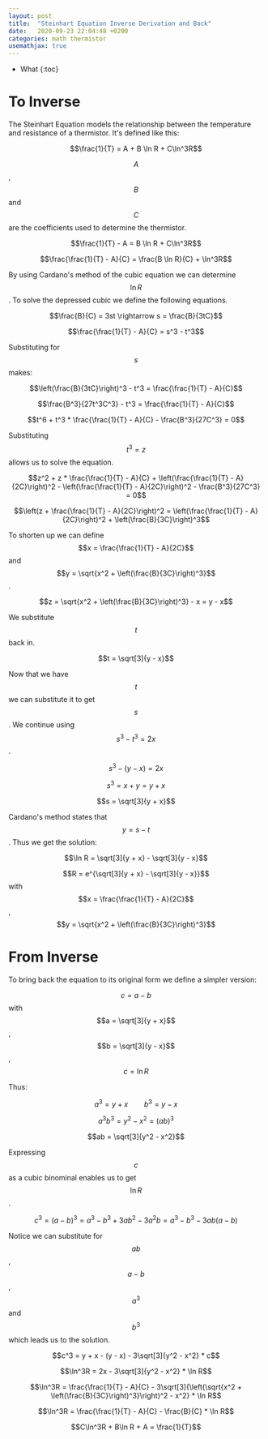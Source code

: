 ```yaml
---
layout: post
title:  "Steinhart Equation Inverse Derivation and Back"
date:   2020-09-23 22:04:48 +0200
categories: math thermistor
usemathjax: true
---
```

* What
{:toc}

# To Inverse
The Steinhart Equation models the relationship between the temperature and resistance of a thermistor. It's defined like this:

$$\frac{1}{T} = A + B \ln R + C\ln^3R$$

$$A$$, $$B$$ and $$C$$ are the coefficients used to determine the thermistor.

$$\frac{1}{T} - A = B \ln R + C\ln^3R$$

$$\frac{\frac{1}{T} - A}{C} = \frac{B \ln R}{C} + \ln^3R$$

By using Cardano's method of the cubic equation we can determine $$\ln R$$. To solve the depressed cubic we define the following equations.

$$\frac{B}{C} = 3st \rightarrow s = \frac{B}{3tC}$$

$$\frac{\frac{1}{T} - A}{C} = s^3 - t^3$$

Substituting for $$s$$ makes:

$$\left(\frac{B}{3tC}\right)^3 - t^3 = \frac{\frac{1}{T} - A}{C}$$

$$\frac{B^3}{27t^3C^3} - t^3 = \frac{\frac{1}{T} - A}{C}$$

$$t^6 + t^3 * \frac{\frac{1}{T} - A}{C} - \frac{B^3}{27C^3} = 0$$

Substituting $$t^3 = z$$ allows us to solve the equation.

$$z^2 + z * \frac{\frac{1}{T} - A}{C} + \left(\frac{\frac{1}{T} - A}{2C}\right)^2 - \left(\frac{\frac{1}{T} - A}{2C}\right)^2 - \frac{B^3}{27C^3} = 0$$

$$\left(z + \frac{\frac{1}{T} - A}{2C}\right)^2 = \left(\frac{\frac{1}{T} - A}{2C}\right)^2 + \left(\frac{B}{3C}\right)^3$$

To shorten up we can define $$x = \frac{\frac{1}{T} - A}{2C}$$ and $$y = \sqrt{x^2 + \left(\frac{B}{3C}\right)^3}$$.

$$z = \sqrt{x^2 + \left(\frac{B}{3C}\right)^3} - x = y - x$$

We substitute $$t$$ back in.

$$t = \sqrt[3]{y - x}$$

Now that we have $$t$$ we can substitute it to get $$s$$. We continue using $$s^3 - t^3 = 2x$$.

$$s^3 - (y - x) = 2x$$

$$s^3 = x + y = y + x$$

$$s = \sqrt[3]{y + x}$$

Cardano's method states that $$y = s - t$$. Thus we get the solution:

$$\ln R = \sqrt[3]{y + x} - \sqrt[3]{y - x}$$

$$R = e^{\sqrt[3]{y + x} - \sqrt[3]{y - x}}$$ with $$x = \frac{\frac{1}{T} - A}{2C}$$, $$y = \sqrt{x^2 + \left(\frac{B}{3C}\right)^3}$$

# From Inverse

To bring back the equation to its original form we define a simpler version:

$$c = a - b$$ with $$a = \sqrt[3]{y + x}$$, $$b = \sqrt[3]{y - x}$$, $$c = \ln R$$

Thus:

$$a^3 = y + x \qquad b^3 = y - x$$

$$a^3b^3 = y^2 - x^2 = (ab)^3$$

$$ab = \sqrt[3]{y^2 - x^2}$$

Expressing $$c$$ as a cubic binominal enables us to get $$\ln R$$.

$$c^3 = (a - b)^3 = a^3 - b^3 + 3ab^2 - 3a^2b = a^3 - b^3 - 3ab(a - b)$$

Notice we can substitute for $$ab$$, $$a - b$$, $$a^3$$ and $$b^3$$ which leads us to the solution.

$$c^3 = y + x - (y - x) - 3\sqrt[3]{y^2 - x^2} * c$$

$$\ln^3R = 2x - 3\sqrt[3]{y^2 - x^2} * \ln R$$

$$\ln^3R = \frac{\frac{1}{T} - A}{C} - 3\sqrt[3]{\left(\sqrt{x^2 + \left(\frac{B}{3C}\right)^3}\right)^2 - x^2} * \ln R$$

$$\ln^3R = \frac{\frac{1}{T} - A}{C} - \frac{B}{C} * \ln R$$

$$C\ln^3R + B\ln R + A = \frac{1}{T}$$